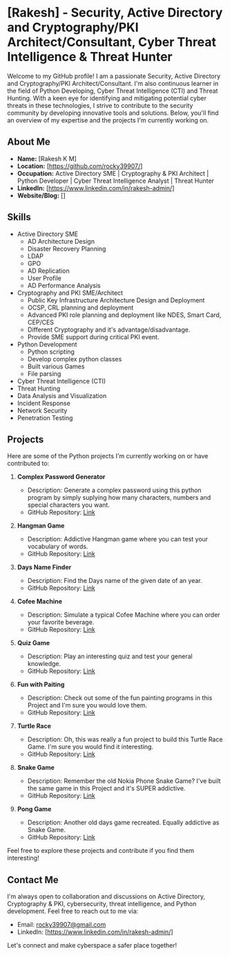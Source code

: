 # [Rakesh] - Security, Active Directory and Cryptography/PKI Architect/Consultant, Cyber Threat Intelligence & Threat Hunter

Welcome to my GitHub profile! I am a passionate Security, Active Directory and Cryptography/PKI Architect/Consultant. I'm also continuous learner in the field of Python Developing, Cyber Threat Intelligence (CTI) and Threat Hunting. 
With a keen eye for identifying and mitigating potential cyber threats in these technologies, I strive to contribute to the security community by developing innovative tools and solutions. 
Below, you'll find an overview of my expertise and the projects I'm currently working on.

## About Me

- **Name:** [Rakesh K M]
- **Location:** [https://github.com/rocky39907/]
- **Occupation:** Active Directory SME | Cryptography & PKI Architect | Python Developer | Cyber Threat Intelligence Analyst | Threat Hunter
- **LinkedIn:** [https://www.linkedin.com/in/rakesh-admin/]
- **Website/Blog:** []

## Skills

- Active Directory SME
    -  AD Architecture Design
    -  Disaster Recovery Planning
    -  LDAP
    -  GPO
    -  AD Replication
    -  User Profile
    -  AD Performance Analysis
- Cryptography and PKI SME/Architect
    -  Public Key Infrastructure Architecture Design and Deployment
    -  OCSP, CRL planning and deployment
    -  Advanced PKI role planning and deployment like NDES, Smart Card, CEP/CES
    -  Different Cryptography and it's advantage/disadvantage.
    -  Provide SME support during critical PKI event.
- Python Development
    -  Python scripting
    -  Develop complex python classes
    -  Built various Games
    -  File parsing
- Cyber Threat Intelligence (CTI)
- Threat Hunting
- Data Analysis and Visualization
- Incident Response
- Network Security
- Penetration Testing

## Projects

Here are some of the Python projects I'm currently working on or have contributed to:

1. **Complex Password Generator**
   - Description: Generate a complex password using this python program by simply suplying how many characters, numbers and special characters you want.
   - GitHub Repository: [Link](https://github.com/rocky39907/Python/blob/main/Password_Generator.py)

2. **Hangman Game**
   - Description: Addictive Hangman game where you can test your vocabulary of words.
   - GitHub Repository: [Link](https://github.com/rocky39907/Python/tree/main/hangman_game)

3. **Days Name Finder**
   - Description: Find the Days name of the given date of an year.
   - GitHub Repository: [Link](https://github.com/rocky39907/Python/blob/main/days_name_finder.py)

4. **Cofee Machine**
   - Description: Simulate a typical Cofee Machine where you can order your favorite beverage.
   - GitHub Repository: [Link](https://github.com/rocky39907/Python/blob/main/coffee_machine.py)

5. **Quiz Game**
   - Description: Play an interesting quiz and test your general knowledge.
   - GitHub Repository: [Link](https://github.com/rocky39907/Python/tree/main/quiz-game-start)

6. **Fun with Paiting**
   - Description: Check out some of the fun painting programs in this Project and I'm sure you would love them.
   - GitHub Repository: [Link](https://github.com/rocky39907/Python/tree/main/Painting)

7. **Turtle Race**
   - Description: Oh, this was really a fun project to build this Turtle Race Game. I'm sure you would find it interesting.
   - GitHub Repository: [Link](https://github.com/rocky39907/Python/blob/main/turtle_race.py)
     
8. **Snake Game**
   - Description: Remember the old Nokia Phone Snake Game? I've built the same game in this Project and it's SUPER addictive.
   - GitHub Repository: [Link](https://github.com/rocky39907/Python/tree/main/snake_game)

9. **Pong Game**
   - Description: Another old days game recreated. Equally addictive as Snake Game.
   - GitHub Repository: [Link](https://github.com/rocky39907/Python/tree/main/pong_game)


Feel free to explore these projects and contribute if you find them interesting!

## Contact Me

I'm always open to collaboration and discussions on Active Directory, Cryptography & PKI, cybersecurity, threat intelligence, and Python development. Feel free to reach out to me via:

- Email: rocky39907@gmail.com
- LinkedIn: [https://www.linkedin.com/in/rakesh-admin/]

Let's connect and make cyberspace a safer place together!
